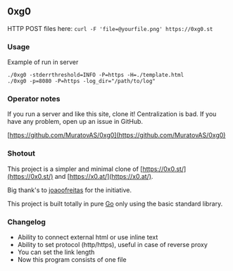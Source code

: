 ## 0xg0

HTTP POST files here:
    `curl -F 'file=@yourfile.png' https://0xg0.st`

### Usage

Example of run in server
```
./0xg0 -stderrthreshold=INFO -P=https -H=./template.html
./0xg0 -p=8080 -P=https -log_dir="/path/to/log"
```

### Operator notes
If you run a server and like this site, clone it! Centralization is bad.
If you have any problem, open up an issue in GitHub.

[https://github.com/MuratovAS/0xg0](https://github.com/MuratovAS/0xg0)

### Shotout

This project is a simpler and minimal clone of [https://0x0.st/](https://0x0.st/) and [https://x0.at/](https://x0.at/).

Big thank's to [joaoofreitas](https://github.com/joaoofreitas/0xg0.st) for the initiative.

This project is built totally in pure [Go](https://go.dev) only using the basic standard library.

### Changelog

- Ability to connect external html or use inline text
- Ability to set protocol (http/https), useful in case of reverse proxy
- You can set the link length
- Now this program consists of one file